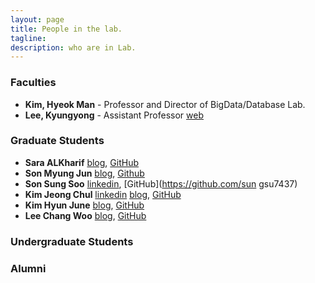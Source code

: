 ```yaml
---
layout: page
title: People in the lab.
tagline:  
description: who are in Lab.
---
```

### Faculties

* **Kim, Hyeok Man** - Professor and Director of BigData/Database Lab.
* **Lee, Kyungyong** - Assistant Professor [web](http://leeky.me)

### Graduate Students
* **Sara ALKharif** [blog](https://saraml.com/), [GitHub](https://github.com/sarah-Abdulaziz)
* **Son Myung Jun** [blog](http://mjson.tistory.com/), [Github](https://github.com/mjaysonnn)
* **Son Sung Soo** [linkedin](https://www.linkedin.com/in/sungsoo-son-ba8ba9122/), [GitHub](https://github.com/sun    gsu7437)
* **Kim Jeong Chul** [linkedin](https://www.linkedin.com/in/kimjungchul/) [blog](http://jeongchul.tistory.com/), [GitHub](https://github.com/KimJungChul)
* **Kim Hyun June** [blog](https://m.blog.naver.com/PostList.nhn?blogId=4u_olion), [GitHub](https://github.com/oryondark/-)
* **Lee Chang Woo** [blog](http://eyeballs.tistory.com), [GitHub](https://github.com/eyeballss)
### Undergraduate Students

### Alumni
